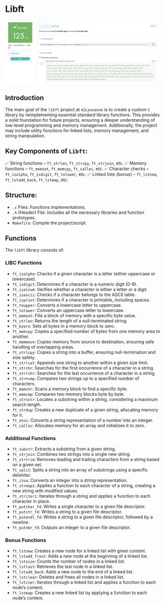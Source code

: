 # Libft

![Moulinette](moulinette.png)

## Introduction
The main goal of the `libft` project at `42Lausanne` is to create a custom `C` library by reimplementing essential standard library functions. This provides a solid foundation for future projects, ensuring a deeper understanding of low-level programming and memory management. Additionally, the project may include utility functions for linked lists, memory management, and string manipulation.

## Key Components of `Libft`:
✅ String functions – `ft_strlen`, `ft_strcpy`, `ft_strjoin`, etc.
✅ Memory functions – `ft_memset`, `ft_memcpy`, `ft_calloc`, etc.
✅ Character checks – `ft_isalpha`, `ft_isdigit`, `ft_tolower`, etc.
✅ Linked lists (bonus) – `ft_lstnew`, `ft_lstadd_back`, `ft_lstmap`, etc.

## Structure:
- `.c` Files: Functions implementations.
- `.h` (Header) File: Includes all the necessary libraries and function prototypes.
- `Makefile`: Compile the project/script.

## Functions
The `libft` library consists of:

### **LIBC Functions**
- `ft_isalpha`: Checks if a given character is a letter (either uppercase or lowercase).
- `ft_isdigit`: Determines if a character is a numeric digit (0-9).
- `ft_isalnum`: Verifies whether a character is either a letter or a digit.
- `ft_isascii`: Checks if a character belongs to the ASCII table.
- `ft_isprint`: Determines if a character is printable, including spaces.
- `ft_toupper`: Converts a lowercase letter to uppercase.
- `ft_tolower`: Converts an uppercase letter to lowercase.
- `ft_memset`: Fills a block of memory with a specific byte value.
- `ft_strlen`: Returns the length of a null-terminated string.
- `ft_bzero`: Sets all bytes in a memory block to zero.
- `ft_memcpy`: Copies a specified number of bytes from one memory area to another.
- `ft_memmove`: Copies memory from source to destination, ensuring safe handling of overlapping areas.
- `ft_strlcpy`: Copies a string into a buffer, ensuring null-termination and size safety.
- `ft_strlcat`: Appends one string to another within a given size limit.
- `ft_strchr`: Searches for the first occurrence of a character in a string.
- `ft_strrchr`: Searches for the last occurrence of a character in a string.
- `ft_strncmp`: Compares two strings up to a specified number of characters.
- `ft_memchr`: Scans a memory block to find a specific byte.
- `ft_memcmp`: Compares two memory blocks byte by byte.
- `ft_strnstr`: Locates a substring within a string, considering a maximum search length.
- `ft_strdup`: Creates a new duplicate of a given string, allocating memory for it.
- `ft_atoi`: Converts a string representation of a number into an integer.
- `ft_calloc`: Allocates memory for an array and initializes it to zero.

### **Additional Functions**
- `ft_substr`: Extracts a substring from a given string.
- `ft_strjoin`: Combines two strings into a single new string.
- `ft_strtrim`: Removes leading and trailing characters from a string based on a given set.
- `ft_split`: Splits a string into an array of substrings using a specific delimiter.
- `ft_itoa`: Converts an integer into a string representation.
- `ft_strmapi`: Applies a function to each character of a string, creating a new string with modified values.
- `ft_striteri`: Iterates through a string and applies a function to each character in place.
- `ft_putchar_fd`: Writes a single character to a given file descriptor.
- `ft_putstr_fd`: Writes a string to a given file descriptor.
- `ft_putendl_fd`: Writes a string to a given file descriptor, followed by a newline.
- `ft_putnbr_fd`: Outputs an integer to a given file descriptor.

### **Bonus Functions**
- `ft_lstnew`: Creates a new node for a linked list with given content.
- `ft_lstadd_front`: Adds a new node at the beginning of a linked list.
- `ft_lstsize`: Counts the number of nodes in a linked list.
- `ft_lstlast`: Retrieves the last node in a linked list.
- `ft_lstadd_back`: Adds a new node to the end of a linked list.
- `ft_lstclear`: Deletes and frees all nodes in a linked list.
- `ft_lstiter`: Iterates through a linked list and applies a function to each node’s content.
- `ft_lstmap`: Creates a new linked list by applying a function to each node’s content.
